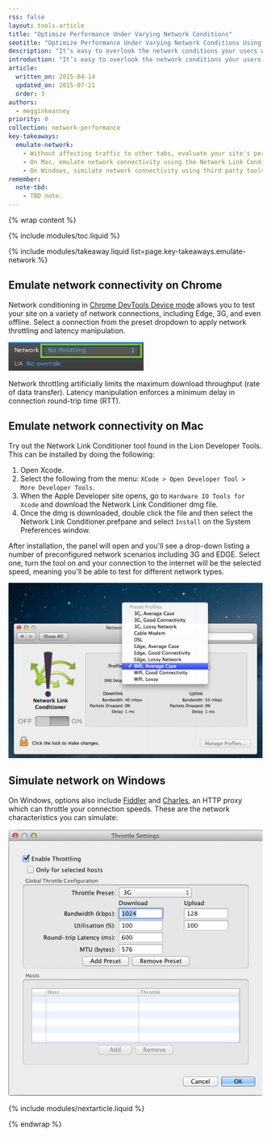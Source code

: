 ```yaml
---
rss: false
layout: tools-article
title: "Optimize Performance Under Varying Network Conditions"
seotitle: "Optimize Performance Under Varying Network Conditions Using Chrome DevTools Device Mode"
description: "It’s easy to overlook the network conditions your users will face on mobile. Use tools to emulate different network conditions, fix up any load time issues and your users will thank you."
introduction: "It’s easy to overlook the network conditions your users will face on mobile. Use tools to emulate different network conditions, fix up any load time issues and your users will thank you."
article:
  written_on: 2015-04-14
  updated_on: 2015-07-21
  order: 3
authors:
  - megginkearney
priority: 0
collection: network-performance
key-takeaways:
  emulate-network:
    - Without affecting traffic to other tabs, evaluate your site's performance using the Chrome DevTools network emulator.
    - On Mac, emulate network connectivity using the Network Link Conditioner tool.
    - On Windows, similate network connectivity using third party tools including <a href="http://www.telerik.com/fiddler">Fiddler</a> and <a href="http://www.charlesproxy.com/">Charles</a>.
remember:
  note-tbd:
    - TBD note.
---
```

{% wrap content %}

{% include modules/toc.liquid %}

{% include modules/takeaway.liquid list=page.key-takeaways.emulate-network %}

## Emulate network connectivity on Chrome

Network conditioning in
[Chrome DevTools Device mode](/web/tools/setup/device-testing/devtools-emulator)
allows you to test your site on a variety of network connections, including Edge, 3G, and even offline. Select a connection from the preset dropdown to apply network throttling and latency manipulation.

![Device mode network controls](imgs/network-throttling.png)

Network throttling artificially limits the maximum download throughput (rate of data transfer). Latency manipulation enforces a minimum delay in connection round-trip time (RTT).

## Emulate network connectivity on Mac

Try out the Network Link Conditioner tool found in the Lion
Developer Tools. This can be installed by doing the following:

1. Open Xcode.
2. Select the following from the menu: `XCode > Open Developer Tool > More Developer Tools`.
3. When the Apple Developer site opens, go to `Hardware IO Tools for Xcode` and
download the Network Link Conditioner dmg file.
4. Once the dmg is downloaded, double click the file and then select the Network
Link Conditioner.prefpane and select `Install` on the System Preferences window.

After installation, the panel will open and you'll see a drop-down listing a number of
preconfigured network scenarios including 3G and EDGE. Select one, turn the tool
on and your connection to the internet will be the selected speed, meaning
you'll be able to test for different network types.

![OS X Network Link Conditioner](imgs/network-link-conditioner.png)

## Simulate network on Windows

On Windows, options also include [Fiddler](http://www.telerik.com/fiddler) and
[Charles](http://www.charlesproxy.com/), an HTTP proxy which can throttle your
connection speeds. These are the network characteristics you can simulate:

![Network throttling on other platforms](imgs/throttling.png)

{% include modules/nextarticle.liquid %}

{% endwrap %}

